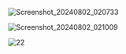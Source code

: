  
![Screenshot_20240802_020733](https://github.com/user-attachments/assets/f016f721-a5fb-4e23-8769-eda243df7cf6)
 
 
![Screenshot_20240802_021009](https://github.com/user-attachments/assets/cef85c0d-0db4-4aea-8638-b87405cd4a60)
 
![22](https://github.com/user-attachments/assets/5ac6e764-7eef-463d-967e-e9a2b06a8b31)

  
